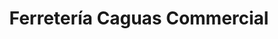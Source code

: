 ---
title: "Ferretería Caguas Commercial"
url: /caguas/ferreteria-caguas-commercial/
shop: Eisenwaren
---